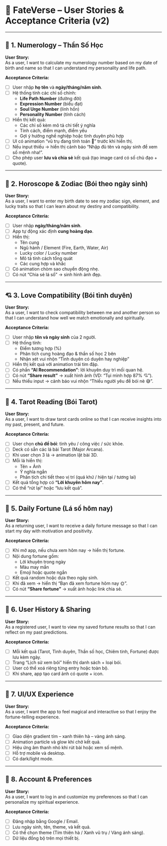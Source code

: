 # 🌌 FateVerse – User Stories & Acceptance Criteria (v2)

---

## 🔢 1. Numerology – Thần Số Học
**User Story:**  
As a user, I want to calculate my numerology number based on my date of birth and name so that I can understand my personality and life path.

**Acceptance Criteria:**  
- [ ] User nhập **họ tên** và **ngày/tháng/năm sinh**.  
- [ ] Hệ thống tính các chỉ số chính:
  - **Life Path Number** (đường đời)  
  - **Expression Number** (biểu đạt)  
  - **Soul Urge Number** (linh hồn)  
  - **Personality Number** (tính cách)  
- [ ] Hiển thị kết quả:  
  - Các chỉ số kèm mô tả chi tiết ý nghĩa  
  - Tính cách, điểm mạnh, điểm yếu  
  - Gợi ý hướng nghề nghiệp hoặc tình duyên phù hợp  
- [ ] UI có animation “vũ trụ đang tính toán 🔮” trước khi hiển thị.  
- [ ] Nếu input thiếu → hiển thị cảnh báo “Nhập đủ tên và ngày sinh để xem số mệnh nha!”.  
- [ ] Cho phép user **lưu và chia sẻ** kết quả (tạo image card có số chủ đạo + quote).

---

## 🌙 2. Horoscope & Zodiac (Bói theo ngày sinh)
**User Story:**  
As a user, I want to enter my birth date to see my zodiac sign, element, and lucky traits so that I can learn about my destiny and compatibility.

**Acceptance Criteria:**  
- [ ] User nhập **ngày/tháng/năm sinh**.  
- [ ] App tự động xác định **cung hoàng đạo**.  
- [ ] Hiển thị:  
  - Tên cung  
  - Ngũ hành / Element (Fire, Earth, Water, Air)  
  - Lucky color / Lucky number  
  - Mô tả tính cách tổng quát  
  - Các cung hợp và khắc  
- [ ] Có animation chòm sao chuyển động nhẹ.  
- [ ] Có nút “Chia sẻ lá số” → sinh hình ảnh đẹp.  

---

## 💘 3. Love Compatibility (Bói tình duyên)
**User Story:**  
As a user, I want to check compatibility between me and another person so that I can understand how well we match emotionally and spiritually.

**Acceptance Criteria:**  
- [ ] User nhập **tên và ngày sinh** của 2 người.  
- [ ] Hệ thống tính:  
  - Điểm tương hợp (%)  
  - Phân tích cung hoàng đạo & thần số học 2 bên  
  - Nhận xét vui nhộn “Tình duyên có duyên hay nghiệp”  
- [ ] Hiển thị kết quả với animation trái tim đập.  
- [ ] Có phần **“AI Recommendation”**: lời khuyên duy trì mối quan hệ.  
- [ ] Có nút **“Share result”** → xuất hình ảnh (VD: “Tụi mình hợp 87% 💘”).  
- [ ] Nếu thiếu input → cảnh báo vui nhộn “Thiếu người yêu để bói nè 😅”.  

---

## 🔮 4. Tarot Reading (Bói Tarot)
**User Story:**  
As a user, I want to draw tarot cards online so that I can receive insights into my past, present, and future.

**Acceptance Criteria:**  
- [ ] User chọn **chủ đề bói**: tình yêu / công việc / sức khỏe.  
- [ ] Deck có sẵn các lá bài Tarot (Major Arcana).  
- [ ] Khi user chọn 3 lá → animation lật bài 3D.  
- [ ] Mỗi lá hiển thị:  
  - Tên + Ảnh  
  - Ý nghĩa ngắn  
  - Phân tích chi tiết theo vị trí (quá khứ / hiện tại / tương lai)  
- [ ] Kết quả tổng hợp có **“Lời khuyên hôm nay”**.  
- [ ] Có thể “rút lại” hoặc “lưu kết quả”.  

---

## 🌈 5. Daily Fortune (Lá số hôm nay)
**User Story:**  
As a returning user, I want to receive a daily fortune message so that I can start my day with motivation and positivity.

**Acceptance Criteria:**  
- [ ] Khi mở app, nếu chưa xem hôm nay → hiển thị fortune.  
- [ ] Nội dung fortune gồm:  
  - Lời khuyên trong ngày  
  - Màu may mắn  
  - Emoji hoặc quote ngắn  
- [ ] Kết quả random hoặc dựa theo ngày sinh.  
- [ ] Khi đã xem → hiển thị “Bạn đã xem fortune hôm nay 🌞”.  
- [ ] Có nút **“Share fortune”** → xuất ảnh hoặc link chia sẻ.  

---

## 🧾 6. User History & Sharing
**User Story:**  
As a registered user, I want to view my saved fortune results so that I can reflect on my past predictions.

**Acceptance Criteria:**  
- [ ] Mỗi kết quả (Tarot, Tình duyên, Thần số học, Chiêm tinh, Fortune) được lưu kèm ngày.  
- [ ] Trang “Lịch sử xem bói” hiển thị danh sách + loại bói.  
- [ ] User có thể xoá riêng từng entry hoặc toàn bộ.  
- [ ] Khi share, app tạo card ảnh có quote + icon.  

---

## 🧘 7. UI/UX Experience
**User Story:**  
As a user, I want the app to feel magical and interactive so that I enjoy the fortune-telling experience.

**Acceptance Criteria:**  
- [ ] Giao diện gradient tím – xanh thiên hà – vàng ánh sáng.  
- [ ] Animation particle và glow khi chờ kết quả.  
- [ ] Hiệu ứng âm thanh nhỏ khi rút bài hoặc xem số mệnh.  
- [ ] Hỗ trợ mobile và desktop.  
- [ ] Có dark/light mode.  

---

## 🔐 8. Account & Preferences
**User Story:**  
As a user, I want to log in and customize my preferences so that I can personalize my spiritual experience.

**Acceptance Criteria:**  
- [ ] Đăng nhập bằng Google / Email.  
- [ ] Lưu ngày sinh, tên, theme, và kết quả.  
- [ ] Có thể chọn theme (Tím thiên hà / Xanh vũ trụ / Vàng ánh sáng).  
- [ ] Dữ liệu đồng bộ trên mọi thiết bị.
